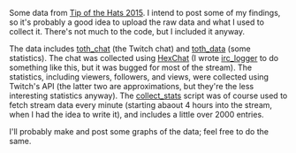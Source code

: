 Some data from [Tip of the Hats 2015](http://tipofthehats.org). I intend to post some of my findings, so it's probably a good idea to upload the raw data and what I used to collect it. There's not much to the code, but I included it anyway.

The data includes [toth_chat](data/toth_chat.log) (the Twitch chat) and [toth_data](data/toth_data.txt) (some statistics). The chat was collected using [HexChat](https://hexchat.github.io) (I wrote [irc_logger](code/irc_logger3.py) to do something like this, but it was bugged for most of the stream). The statistics, including viewers, followers, and views, were collected using Twitch's API (the latter two are approximations, but they're the less interesting statistics anyway). The [collect_stats](code/collect_stats.py) script was of course used to fetch stream data every minute (starting abaout 4 hours into the stream, when I had the idea to write it), and includes a little over 2000 entries.

I'll probably make and post some graphs of the data; feel free to do the same.
